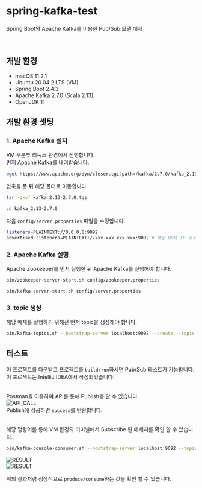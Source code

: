 # spring-kafka-test
Spring Boot와 Apache Kafka를 이용한 Pub/Sub 모델 예제

<br />

## 개발 환경
- macOS 11.2.1
- Ubuntu 20.04.2 LTS (VM)
- Spring Boot 2.4.3
- Apache Kafka 2.7.0 (Scala 2.13)
- OpenJDK 11

## 개발 환경 셋팅
### 1. Apache Kafka 설치
VM 우분투 리눅스 환경에서 진행합니다.
<br />
먼저 Apache Kafka를 내려받습니다.

```bash
wget https://www.apache.org/dyn/closer.cgi?path=/kafka/2.7.0/kafka_2.13-2.7.0.tgz
```
압축을 푼 뒤 해당 폴더로 이동합니다.
```bash
tar -zxvf kafka_2.13-2.7.0.tgz

cd kafka_2.13-2.7.0
```
다음 ```config/server.properties``` 파일을 수정합니다.
```bash
listeners=PLAINTEXT://0.0.0.0:9092
advertised.listeners=PLAINTEXT://xxx.xxx.xxx.xxx:9092 # 해당 VM의 IP 주소 입력
```

### 2. Apache Kafka 실행
Apache Zookeeper를 먼저 실행한 뒤 Apache Kafka를 실행해야 합니다.
```bash
bin/zookeeper-server-start.sh config/zookeeper.properties

bin/kafka-server-start.sh config/server.properties
```

### 3. topic 생성
해당 예제를 실행하기 위해선 먼저 topic을 생성해야 합니다.
```bash
bin/kafka-topics.sh --bootstrap-server localhost:9092 --create --topic quickstart-events
```

## 테스트
이 프로젝트를 다운받고 프로젝트를 ```build/run```하시면 Pub/Sub 테스트가 가능합니다.<br />
이 프로젝트는 IntelliJ IDEA에서 작성되었습니다.
<br />
<br />

Postman을 이용하여 API를 통해 Publish를 할 수 있습니다.<br />
![API_CALL](https://user-images.githubusercontent.com/9658336/109131854-8845af00-7796-11eb-9c5f-bcb3e4454934.png) <br />
Publish에 성공하면 ```success```를 반환합니다.

<br />
해당 명령어를 통해 VM 환경의 터미널에서 Subscribe 된 메세지를 확인 할 수 있습니다.

```bash
bin/kafka-console-consumer.sh --bootstrap-server localhost:9092 --topic quickstart-events
```

![RESULT](https://user-images.githubusercontent.com/9658336/109131866-8c71cc80-7796-11eb-8c3d-9033c1d7bf19.png) <br />
![RESULT](https://user-images.githubusercontent.com/9658336/109131870-8d0a6300-7796-11eb-9a40-8fecee8e30f0.png) <br />

위의 결과처럼 정상적으로 ```produce/consume```하는 것을 확인 할 수 있습니다.
